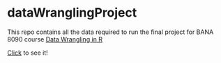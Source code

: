 # dataWranglingProject
This repo contains all the data required to run the final project for BANA 8090 course [Data Wrangling in R](http://uc-r.github.io/data_wrangling)

[Click](http://rpubs.com/mr-hn/448587) to see it!
